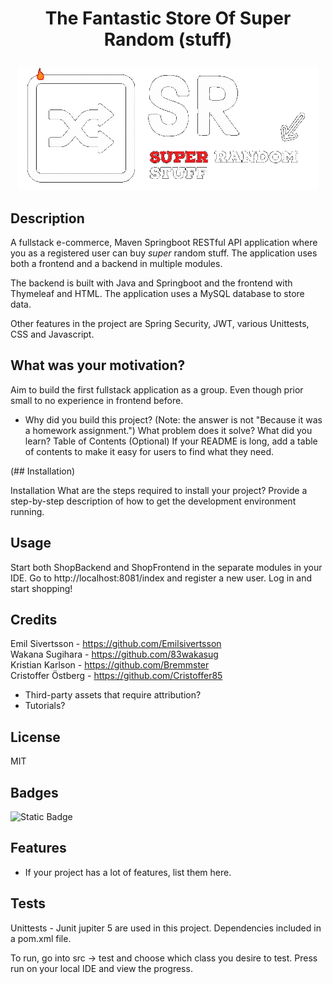 # <p align="center">The Fantastic Store Of Super Random (stuff)</p>

<p align="center">
<img src="ShopFrontend/src/main/resources/static/SRtransp.gif"/>
</p>



## Description
A fullstack e-commerce, Maven Springboot RESTful API application where you as a registered user can buy <i>super</i> random stuff. The application uses both a frontend and a backend in multiple modules.

The backend is built with Java and Springboot and the frontend with Thymeleaf and HTML. The application uses a MySQL database to store data.

Other features in the project are Spring Security, JWT, various Unittests, CSS and Javascript.

## What was your motivation?
Aim to build the first fullstack application as a group. Even though prior small to no experience in frontend before.

* Why did you build this project? (Note: the answer is not "Because it was a homework assignment.")
  What problem does it solve?
  What did you learn?
  Table of Contents (Optional)
  If your README is long, add a table of contents to make it easy for users to find what they need.


(## Installation)
  
  Installation
  What are the steps required to install your project? Provide a step-by-step description of how to get the development environment running.

## Usage

Start both ShopBackend and ShopFrontend in the separate modules in your IDE. Go to http://localhost:8081/index and register a new user. Log in and start shopping!

## Credits

Emil Sivertsson - https://github.com/Emilsivertsson  
Wakana Sugihara - https://github.com/83wakasug  
Kristian Karlson - https://github.com/Bremmster  
Cristoffer Östberg - https://github.com/Cristoffer85


* Third-party assets that require attribution?
* Tutorials?

## License
MIT

## Badges
![Static Badge](https://img.shields.io/badge/Java_65%25-HTML_35%25-blue)


## Features
* If your project has a lot of features, list them here.

## Tests
Unittests - Junit jupiter 5 are used in this project.
Dependencies included in a pom.xml file.

To run, go into src -> test and choose which class you desire to test. Press run on your local IDE and view the progress.
